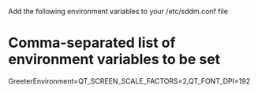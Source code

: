 Add the following environment variables to your /etc/sddm.conf file

# Comma-separated list of environment variables to be set
GreeterEnvironment=QT_SCREEN_SCALE_FACTORS=2,QT_FONT_DPI=192